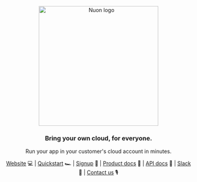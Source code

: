 <p align="center">
  <a href="https://www.nuon.co">
    <img src="https://raw.githubusercontent.com/nuonco/nuonco/main/images/nuon_white.svg" width="318px" alt="Nuon logo" />
  </a>
</p>
<h3 align="center">Bring your own cloud, for everyone.</h3>
<p align="center">Run your app in your customer's cloud account in minutes.</p>

<p align="center">
<a href="https://www.nuon.co">Website</a> 💻
|
<a href="https://github.com/nuonco/quickstart">Quickstart</a> 🏎
|
<a href="https://app.nuon.co">Signup</a> 🚀
|
<a href="https://docs.nuon.co">Product docs</a> 📗
|
<a href="https://ctl.prod.nuon.co/docs/index.html">API docs</a> 📘
|
<a href="https://join.slack.com/t/nuoncommunity/shared_invite/zt-1q323vw9z-C8ztRP~HfWjZx6AXi50VRA">Slack</a> 💬
|
<a href="mailto:hello@nuon.co">Contact us</a> 🎙
</p>
